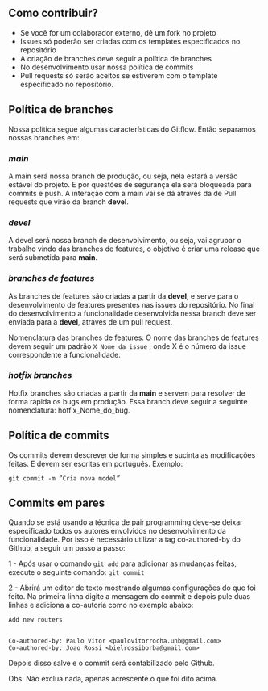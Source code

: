 ## Como contribuir?

* Se você for um colaborador externo, dê um fork no projeto
* Issues só poderão ser criadas com os templates especificados no repositório
* A criação de branches deve seguir a política de branches
* No desenvolvimento usar nossa política de commits
* Pull requests só serão aceitos se estiverem com o template especificado no repositório.

## Política de branches

Nossa política segue algumas características do Gitflow. Então separamos nossas branches em:

### *main*

A main será nossa branch de produção, ou seja, nela estará a versão estável do projeto. E por questões de segurança ela será bloqueada para commits e push. A interação com a main vai se dá através da de Pull requests que virão da branch **devel**.

### *devel*

A devel será nossa branch de desenvolvimento, ou seja, vai agrupar o trabalho vindo das branches de features, o objetivo é criar uma release que será submetida para **main**. 

### *branches de features*

As branches de features são criadas a partir da **devel**, e serve para o desenvolvimento de features presentes nas issues do repositório. No final do desenvolvimento a funcionalidade desenvolvida nessa branch deve ser enviada para a **devel**, através de um pull request.

Nomenclatura das branches de features:
	O nome das branches de features devem seguir um padrão `X_Nome_da_issue` , onde X é o número da issue correspondente a funcionalidade. 

### *hotfix branches* 

Hotfix branches são criadas a partir da **main** e servem para resolver de forma rápida os bugs em produção. Essa branch deve seguir a seguinte nomenclatura: hotfix_Nome_do_bug.

## Política de commits 

Os commits devem descrever de forma simples e sucinta as modificações feitas. E devem ser escritas em português. Exemplo:

`git commit -m ”Cria nova model”`

## Commits em pares

Quando se está usando a técnica de pair programming deve-se deixar especificado todos os autores envolvidos no desenvolvimento da funcionalidade. Por isso é necessário utilizar a tag co-authored-by do Github, a seguir um passo a passo:

1 - Após usar o comando `git add` para adicionar as mudanças feitas, execute o seguinte comando:
	`git commit`

2 - Abrirá um editor de texto mostrando algumas configurações do que foi feito. Na primeira linha digite a mensagem do commit e depois pule duas linhas e adiciona a co-autoria como no exemplo abaixo: 
```
Add new routers


Co-authored-by: Paulo Vitor <paulovitorrocha.unb@gmail.com>
Co-authored-by: Joao Rossi <bielrossiborba@gmail.com>
```

Depois disso salve e o commit será contabilizado pelo Github.

Obs: Não exclua nada, apenas acrescente o que foi dito acima.


